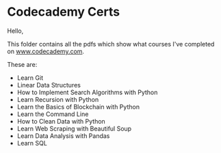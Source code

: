 # Codecademy Certs

Hello,

This folder contains all the pdfs which show what courses I've completed on www.codecademy.com.

These are: 
- Learn Git
- Linear Data Structures
- How to Implement Search Algorithms with Python
- Learn Recursion with Python
- Learn the Basics of Blockchain with Python
- Learn the Command Line
- How to Clean Data with Python
- Learn Web Scraping with Beautiful Soup
- Learn Data Analysis with Pandas
- Learn SQL

